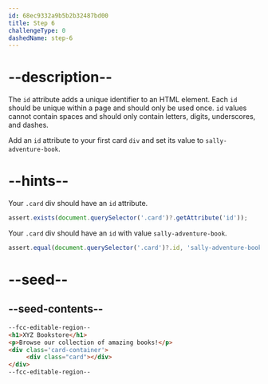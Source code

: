 ```yaml
---
id: 68ec9332a9b5b2b32487bd00
title: Step 6
challengeType: 0
dashedName: step-6
---
```


# --description--

The `id` attribute adds a unique identifier to an HTML element. Each `id` should be unique within a page and should only be used once. `id` values cannot contain spaces and should only contain letters, digits, underscores, and dashes.

Add an `id` attribute to your first card `div` and set its value to `sally-adventure-book`.

# --hints--

Your `.card` div should have an `id` attribute.

```js
assert.exists(document.querySelector('.card')?.getAttribute('id'));
```

Your `.card` div should have an `id` with value `sally-adventure-book`.

```js
assert.equal(document.querySelector('.card')?.id, 'sally-adventure-book');
```

# --seed--

## --seed-contents--

```html
--fcc-editable-region--
<h1>XYZ Bookstore</h1>
<p>Browse our collection of amazing books!</p>
<div class='card-container'>
     <div class="card"></div>
</div>
--fcc-editable-region--
```
